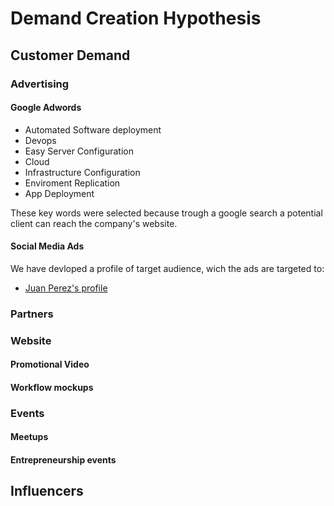 # Demand Creation Hypothesis

## Customer Demand

### Advertising

#### Google Adwords

* Automated Software deployment
* Devops
* Easy Server Configuration
* Cloud
* Infrastructure Configuration
* Enviroment Replication
* App Deployment

These key words were selected because trough a google search a potential client can reach the company's website.

#### Social Media Ads

We have devloped a profile of target audience, wich the ads are targeted to:

- [Juan Perez's profile](https://app.xtensio.com/folio/sd0osqkv)

### Partners

### Website

#### Promotional Video

#### Workflow mockups

### Events

#### Meetups

#### Entrepreneurship events

## Influencers
